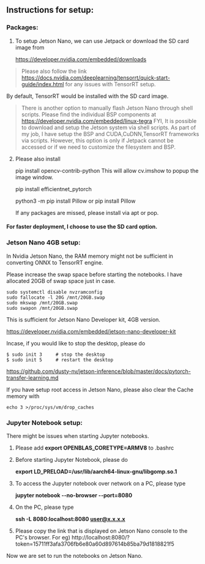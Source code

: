 ## Instructions for setup:

### Packages:

1. To setup Jetson Nano, we can use Jetpack or download the SD card image from 

    https://developer.nvidia.com/embedded/downloads


> Please also follow the link
> https://docs.nvidia.com/deeplearning/tensorrt/quick-start-guide/index.html for any issues with TensorRT setup.
    

By default, TensorRT would be installed with the SD card image.

> There is another option to manually flash Jetson Nano through shell scripts. Please find the individual BSP components at 
>   https://developer.nvidia.com/embedded/linux-tegra
>   FYI, It is possible to download and setup the Jetson system via shell scripts. As part of my job, I have setup the BSP and CUDA,CuDNN,TensorRT frameworks via scripts.
>   However, this option is only if Jetpack cannot be accessed or if we need to customize the filesystem and BSP.


2. Please also install 

    pip install opencv-contrib-python  This will allow cv.imshow to popup the image window.
    
    pip install efficientnet_pytorch
    
    python3 -m pip install Pillow  or pip install Pillow
    
    If any packages are missed, please install via apt or pop.

#### For faster deployment, I choose to use the SD card option.    

### Jetson Nano 4GB setup:

In Nvidia Jetson Nano, the RAM memory might not be sufficient in converting ONNX to TensorRT engine.

Please increase the swap space before starting the notebooks. I have allocated 20GB of swap space just in case.

```
sudo systemctl disable nvzramconfig
sudo fallocate -l 20G /mnt/20GB.swap
sudo mkswap /mnt/20GB.swap
sudo swapon /mnt/20GB.swap
```

This is sufficient for Jetson Nano Developer kit, 4GB version.

https://developer.nvidia.com/embedded/jetson-nano-developer-kit


Incase, if you would like to stop the desktop, please do

```
$ sudo init 3     # stop the desktop
$ sudo init 5     # restart the desktop
```

https://github.com/dusty-nv/jetson-inference/blob/master/docs/pytorch-transfer-learning.md

If you have setup root access in Jetson Nano, please also clear the Cache memory with 

```
echo 3 >/proc/sys/vm/drop_caches
```


### Jupyter Notebook setup:

There might be issues when starting Jupyter notebooks.

1. Please add **export OPENBLAS_CORETYPE=ARMV8** to .bashrc
2. Before starting Jupyter Notebook, please do

    **export LD_PRELOAD=/usr/lib/aarch64-linux-gnu/libgomp.so.1**
3. To access the Jupyter notebook over network on a PC, please type

    **jupyter notebook --no-browser --port=8080**

4. On the PC, please type

    **ssh -L 8080:localhost:8080 user@x.x.x.x**

5. Please copy the link that is displayed on Jetson Nano console to the PC's browser.
For eg) http://localhost:8080/?token=15711ff3afa3706fb6e80a60d897614b85ba79d1818821f5

Now we are set to run the notebooks on Jetson Nano.
